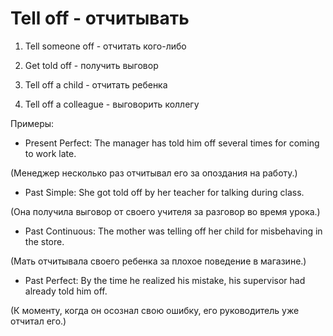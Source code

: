# Tell off - отчитывать




1. Tell someone off - отчитать кого-либо

2. Get told off - получить выговор

3. Tell off a child - отчитать ребенка

4. Tell off a colleague - выговорить коллегу

Примеры:

- Present Perfect: The manager has told him off several times for coming to work late.

(Менеджер несколько раз отчитывал его за опоздания на работу.)

- Past Simple: She got told off by her teacher for talking during class.

(Она получила выговор от своего учителя за разговор во время урока.)

- Past Continuous: The mother was telling off her child for misbehaving in the store.

(Мать отчитывала своего ребенка за плохое поведение в магазине.)

- Past Perfect: By the time he realized his mistake, his supervisor had already told him off.

(К моменту, когда он осознал свою ошибку, его руководитель уже отчитал его.)